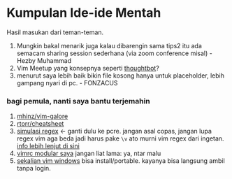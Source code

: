 # Kumpulan Ide-ide Mentah
Hasil masukan dari teman-teman.

1. Mungkin bakal menarik juga kalau dibarengin sama tips2 itu ada semacam sharing session sederhana (via zoom conference misal) - Hezby Muhammad
2. Vim Meetup yang konsepnya seperti [thoughtbot](https://www.youtube.com/playlist?list=PL8tzorAO7s0jy7DQ3Q0FwF3BnXGQnDirs)?
3. menurut saya lebih baik bikin file kosong hanya untuk placeholder, lebih gampang nyari di pc. - FONZACUS

### bagi pemula, nanti saya bantu terjemahin
1. [mhinz/vim-galore](//github.com/mhinz/vim-galore)
2. [rtorr/cheatsheet](//vim.rtorr.com/lang/id)
3. [simulasi regex](//regexr.com) <- ganti dulu ke pcre. jangan asal copas, jangan lupa regex vim aga beda jadi harus pake `\v` ato murni vim regex dari ingetan. [info lebih lenjut di sini](//stackoverflow.com/questions/3864467/whats-the-difference-between-vim-regex-and-normal-regex)
4. [vimrc modular saya](//github.com/FONZACUS/miv) jangan liat lama: ya, ntar malu
5. [sekalian vim windows](//ci.appveyor.com/project/FONZACUS/vim-min) bisa install/portable. kayanya bisa langsung ambil tanpa login.
